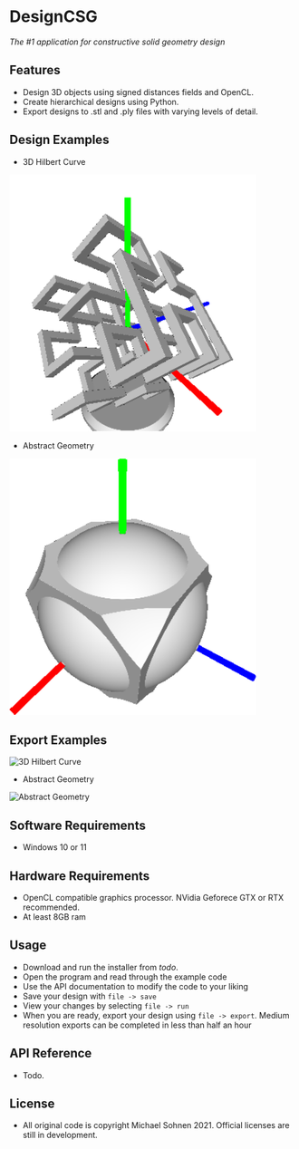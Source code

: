 # DesignCSG

*The #1 application for constructive solid geometry design*

## Features
* Design 3D objects using signed distances fields and OpenCL.
* Create hierarchical designs using Python.
* Export designs to .stl and .ply files with varying levels of detail.

## Design Examples
* 3D Hilbert Curve
  
![3D Hilbert Curve](FilesForREADME/Hilbert_padded.png)
* Abstract Geometry
  
![Abstract Geometry](FilesForREADME/Design1_padded.png)

## Export Examples

![3D Hilbert Curve](FilesForREADME/HilbertExport_padded.png)
* Abstract Geometry
  
![Abstract Geometry](FilesForREADME/Design1Export_padded.png)

## Software Requirements
* Windows 10 or 11
## Hardware Requirements
* OpenCL compatible graphics processor. NVidia Geforece GTX or RTX recommended. 
* At least 8GB ram
## Usage
* Download and run the installer from *todo*.
* Open the program and read through the example code
* Use the API documentation to modify the code to your liking
* Save your design with `file -> save`
* View your changes by selecting `file -> run`
* When you are ready, export your design using `file -> export`. Medium resolution exports can be completed in less than half an hour
## API Reference
* Todo.
## License
* All original code is copyright Michael Sohnen 2021. Official licenses are still in development.
